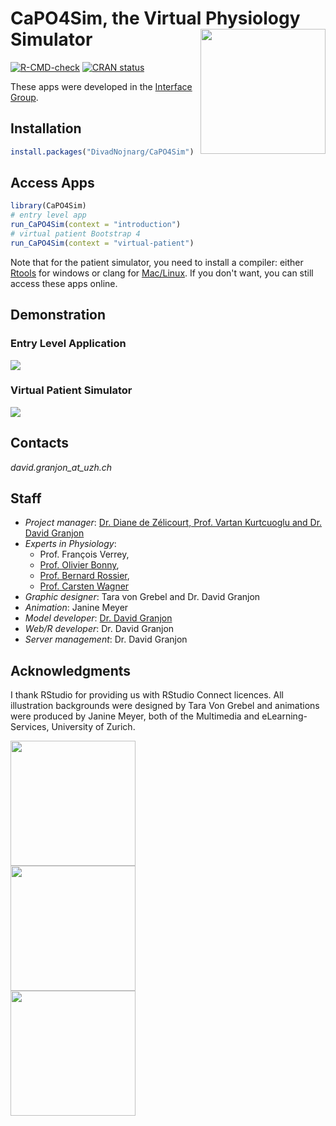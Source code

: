 # CaPO4Sim, the Virtual Physiology Simulator <img src="man/figures/CaPO4sim_hex.svg" width=200 align="right" />
[![R-CMD-check](https://github.com/DivadNojnarg/CaPO4Sim/actions/workflows/R-CMD-check.yaml/badge.svg)](https://github.com/DivadNojnarg/CaPO4Sim/actions/workflows/R-CMD-check.yaml)
[![CRAN status](https://www.r-pkg.org/badges/version/CaPO4Sim)](https://cran.r-project.org/package=CaPO4Sim)

These apps were developed in the [Interface Group](https://interfacegroup.ch).

## Installation

```r
install.packages("DivadNojnarg/CaPO4Sim")
```

## Access Apps

```r
library(CaPO4Sim)
# entry level app
run_CaPO4Sim(context = "introduction")
# virtual patient Bootstrap 4
run_CaPO4Sim(context = "virtual-patient")
```

Note that for the patient simulator, you need to install a compiler: either [Rtools](https://cran.r-project.org/bin/windows/Rtools/) for windows or clang for [Mac/Linux](https://cran.r-project.org/bin/macosx/tools/). If you don't want,
you can still access these apps online.

## Demonstration

### Entry Level Application

![](https://community.rstudio.com/uploads/default/original/2X/b/bd5306bab9eb7561da943c59d2693639dc719168.gif)

### Virtual Patient Simulator

![](https://community.rstudio.com/uploads/default/original/2X/e/eb1013fd09ccf10cbe13da3f0168eebfcb0eba75.gif)

## **Contacts** 

*david.granjon_at_uzh.ch*

## **Staff** 
+ *Project manager*: [Dr. Diane de Zélicourt, Prof. Vartan Kurtcuoglu and Dr. David Granjon](https://interfacegroup.ch/people/)
+ *Experts in Physiology*: 
  - Prof. François Verrey,
  - [Prof. Olivier Bonny](https://www.h-fr.ch/annuaire/prof-olivier-bonny),
  - [Prof. Bernard Rossier](https://hset.org/organization/board/),
  - [Prof. Carsten Wagner](https://www.zurich-kidney.uzh.ch/en/members/Full-Members/cw.html)
+ *Graphic designer*: Tara von Grebel and Dr. David Granjon
+ *Animation*: Janine Meyer
+ *Model developer*: [Dr. David Granjon](https://david.rinterface.com/)
+ *Web/R developer*: Dr. David Granjon
+ *Server management*: Dr. David Granjon

## Acknowledgments
I thank RStudio for providing us with RStudio Connect licences. All illustration backgrounds were designed by Tara Von Grebel and animations were produced by Janine Meyer, both of the Multimedia and eLearning-Services, University of Zurich.

<div class="row">
<div class="col-sm-4">
<img src="man/figures/nccr.svg" height="200px" width="200px"/>
</div>
<div class="col-sm-4">
<img src="man/figures/unil.svg" height="200px" width="200px"/>
</div>
<div class="col-sm-4">
<img src="man/figures/uzh.svg" height="200px" width="200px"/>
</div>
</div>


